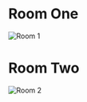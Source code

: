 # Room One
![Room 1](https://raw.githubusercontent.com/nzpp/p/master/photos/01.jpg)


# Room Two
![Room 2](https://raw.githubusercontent.com/nzpp/p/master/photos/02.jpg)


